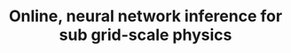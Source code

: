 ---
title: "Online, neural network inference for sub grid-scale physics"
excerpt: "Neural networks trained on high-resolution data can 'learn' the relationships between the mean flow state variables and the turbulent terms. With scientists at NCAR and M2Lines, we have demonstrated the first implementations of using these neural networks online in climate-scale, ocean simulations. The image below is from a simulation performed on Frontier which we subseqently scaled to ~20,000 CPUs and ~5,000 AMD GPUs. <br/><img src='/images/gz21_online.png'>"
collection: portfolio
---